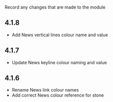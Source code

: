 Record any changes that are made to the module

## 4.1.8
- Add News vertical lines colour name and value

## 4.1.7
- Update News keyline colour naming and value

## 4.1.6
- Rename News link colour names
- Add correct News colour reference for stone
